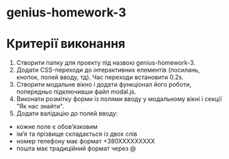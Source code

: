 # genius-homework-3

# Критерії виконання
1. Створити папку для проекту під назвою genius-homework-3.
2. Додати CSS-переходи до інтерактивних елементів (посилань, кнопок, полей вводу, тд). Час переходи встановити 0.2s.
3. Створити модальне вікно і додати функціонал його роботи, попередньо підключивши файл modal.js.
4. Виконати розмітку форми із полями вводу у модальному вікні і секції "Як нас знайти".
5. Додати валідацію до полей вводу:
  - кожне поле є обовʼязковим
  - імʼя та прізвище складається із двох слів
  - номер телефону має формат +380ХХХХХХХХХ
  - пошта має традиційний формат через @
